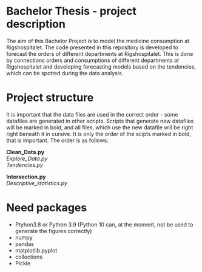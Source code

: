 # Bachelor Thesis - project description

The aim of this Bachelor Project is to model the medicine consumption at Rigshospitalet. 
The code presented in this repository is developed to forecast the orders of different departments at Rigshospitalet. 
This is done by connections orders and consumptions of different departments at Rigshospitalet and developing forecasting models based on the tendencies, which can be spotted during the data analysis. 

# Project structure

It is important that the data files are used in the correct order - some datafiles are generated in other scripts. Scripts that generate new datafiles will be marked in bold, and all files, which use the new datafile will be right right beneath it in cursive. It is only the order of the scipts marked in bold, that is important. The order is as follows:

**Clean_Data.py** <br />
*Explore_Data.py* <br />
*Tendencies.py* 

**Intersection.py** <br />
*Descriptive_statistics.py* <br />

# Need packages

* Ptyhon3.8 or Python 3.9 (Python 10 can, at the moment, not be used to generate the figures correctly)
* numpy 
* pandas
* matplotlib.pyplot
* collections
* Pickle





